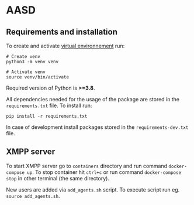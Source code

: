 # AASD

## Requirements and installation
To create and activate [virtual environnement](https://docs.python.org/3/tutorial/venv.html) run:
```
# Create venv
python3 -m venv venv

# Activate venv
source venv/bin/activate
```

Required version of Python is **>=3.8**.

All dependencies needed for the usage of the package are stored in the `requirements.txt` file. To install run:
```
pip install -r requirements.txt
```

In case of development install packages stored in the `requirements-dev.txt` file.

## XMPP server
To start XMPP server go to `containers` directory and run command `docker-compose up`. To stop container hit `ctrl+c` or run command `docker-compose stop` in other terminal (the same directory).

New users are added via `add_agents.sh` script. To execute script run eg. `source add_agents.sh`.
